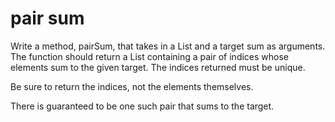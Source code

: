# pair sum
Write a method, pairSum, that takes in a List and a target sum as arguments. The function should return a List containing a pair of indices whose elements sum to the given target. The indices returned must be unique.

Be sure to return the indices, not the elements themselves.

There is guaranteed to be one such pair that sums to the target.
